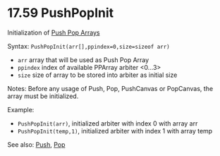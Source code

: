 # 17.59 PushPopInit

Initialization of [Push Pop Arrays](/10-push-pop-arrays.md)

Syntax: `PushPopInit(arr[],ppindex=0,size=sizeof arr)`

* `arr` array that will be used as Push Pop Array 
* `ppindex` index of available PPArray arbiter &lt;0...3&gt;
* `size` size of array to be stored into arbiter as initial size 

Notes: Before any usage of Push, Pop,  PushCanvas or PopCanvas, the array must be initialized.

Example:

* `PushPopInit(arr)`, initialized arbiter with index 0 with array arr 
* `PushPopInit(temp,1)`, initialized arbiter with index 1 with array temp 

See also: [Push](/17-api-native-functions/1760-push.md), [Pop](/17-api-native-functions/1761-pop.md)

